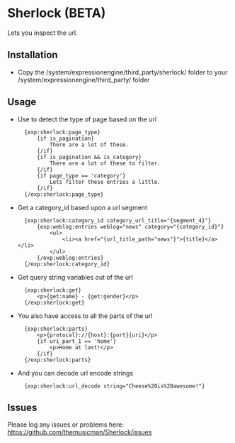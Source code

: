 # Sherlock (BETA) #

Lets you inspect the url.

## Installation

* Copy the /system/expressionengine/third_party/sherlock/ folder to your /system/expressionengine/third_party/ folder

## Usage

* Use to detect the type of page based on the url  

		{exp:sherlock:page_type}
			{if is_pagination} 
				There are a lot of these.
			{/if} 
			{if is_pagination && is_category}
				There are a lot of these to filter.
			{/if} 
			{if page_type == 'category'} 
				Lets filter these entries a little.
			{/if}
		{/exp:sherlock:page_type}

* Get a category_id based upon a url segment  

		{exp:sherlock:category_id category_url_title="{segment_4}"}
			{exp:weblog:entries weblog="news" category="{category_id}"}
				<ul>
					<li><a href="{url_title_path="news"}">{title}</a></li>
				</ul>
			{/exp:weblog:entries}
		{/exp:sherlock:category_id}

* Get query string variables out of the url  

		{exp:sherlock:get}
			<p>{get:name} - {get:gender}</p>
		{/exp:sherlock:get}


* You also have access to all the parts of the url  

		{exp:sherlock:parts}
			<p>{protocal}://{host}:{port}{uri}</p>
			{if uri_part_1 == 'home'}
				<p>Home at last!</p>
			{/if}
		{/exp:sherlock:parts}

* And you can decode url encode strings  

		{exp:sherlock:url_decode string="Cheese%20is%20awesome!"}

		
## Issues

Please log any issues or problems here: <https://github.com/themusicman/Sherlock/issues>
